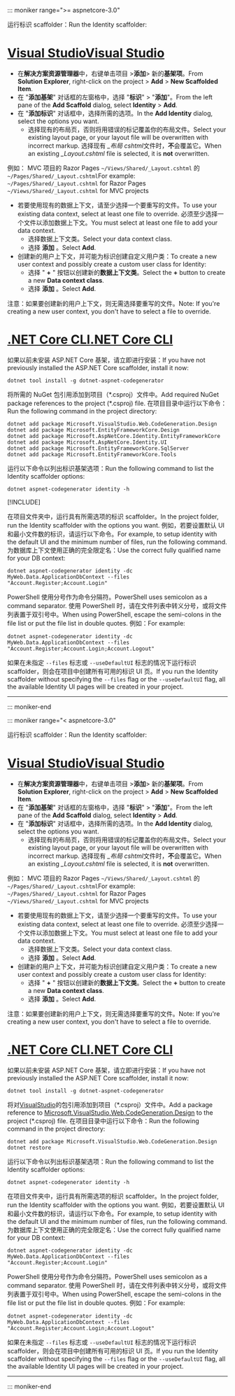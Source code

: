 ::: moniker range=">= aspnetcore-3.0"

<span data-ttu-id="cf465-101">运行标识 scaffolder：</span><span class="sxs-lookup"><span data-stu-id="cf465-101">Run the Identity scaffolder:</span></span>

# <a name="visual-studio"></a>[<span data-ttu-id="cf465-102">Visual Studio</span><span class="sxs-lookup"><span data-stu-id="cf465-102">Visual Studio</span></span>](#tab/visual-studio)

* <span data-ttu-id="cf465-103">在**解决方案资源管理器**中，右键单击项目 >**添加**> 新的**基架项**。</span><span class="sxs-lookup"><span data-stu-id="cf465-103">From **Solution Explorer**, right-click on the project > **Add** > **New Scaffolded Item**.</span></span>
* <span data-ttu-id="cf465-104">在 "**添加基架**" 对话框的左窗格中，选择 "**标识**" > "**添加**"。</span><span class="sxs-lookup"><span data-stu-id="cf465-104">From the left pane of the **Add Scaffold** dialog, select **Identity** > **Add**.</span></span>
* <span data-ttu-id="cf465-105">在 "**添加标识**" 对话框中，选择所需的选项。</span><span class="sxs-lookup"><span data-stu-id="cf465-105">In the **Add Identity** dialog, select the options you want.</span></span>
  * <span data-ttu-id="cf465-106">选择现有的布局页，否则将用错误的标记覆盖你的布局文件。</span><span class="sxs-lookup"><span data-stu-id="cf465-106">Select your existing layout page, or your layout file will be overwritten with incorrect markup.</span></span> <span data-ttu-id="cf465-107">选择现有 *\_布局 cshtml*文件时，**不**会覆盖它。</span><span class="sxs-lookup"><span data-stu-id="cf465-107">When an existing *\_Layout.cshtml* file is selected, it is **not** overwritten.</span></span>

 <span data-ttu-id="cf465-108">例如： MVC 项目的 Razor Pages `~/Views/Shared/_Layout.cshtml` 的 `~/Pages/Shared/_Layout.cshtml`</span><span class="sxs-lookup"><span data-stu-id="cf465-108">For example: `~/Pages/Shared/_Layout.cshtml` for Razor Pages `~/Views/Shared/_Layout.cshtml` for MVC projects</span></span>
* <span data-ttu-id="cf465-109">若要使用现有的数据上下文，请至少选择一个要重写的文件。</span><span class="sxs-lookup"><span data-stu-id="cf465-109">To use your existing data context, select at least one file to override.</span></span> <span data-ttu-id="cf465-110">必须至少选择一个文件以添加数据上下文。</span><span class="sxs-lookup"><span data-stu-id="cf465-110">You must select at least one file to add your data context.</span></span>
  * <span data-ttu-id="cf465-111">选择数据上下文类。</span><span class="sxs-lookup"><span data-stu-id="cf465-111">Select your data context class.</span></span>
  * <span data-ttu-id="cf465-112">选择 **添加** 。</span><span class="sxs-lookup"><span data-stu-id="cf465-112">Select **Add**.</span></span>
* <span data-ttu-id="cf465-113">创建新的用户上下文，并可能为标识创建自定义用户类：</span><span class="sxs-lookup"><span data-stu-id="cf465-113">To create a new user context and possibly create a custom user class for Identity:</span></span>
  * <span data-ttu-id="cf465-114">选择 " **+** " 按钮以创建新的**数据上下文类**。</span><span class="sxs-lookup"><span data-stu-id="cf465-114">Select the **+** button to create a new **Data context class**.</span></span>
  * <span data-ttu-id="cf465-115">选择 **添加** 。</span><span class="sxs-lookup"><span data-stu-id="cf465-115">Select **Add**.</span></span>

<span data-ttu-id="cf465-116">注意：如果要创建新的用户上下文，则无需选择要重写的文件。</span><span class="sxs-lookup"><span data-stu-id="cf465-116">Note: If you're creating a new user context, you don't have to select a file to override.</span></span>

# <a name="net-core-cli"></a>[<span data-ttu-id="cf465-117">.NET Core CLI</span><span class="sxs-lookup"><span data-stu-id="cf465-117">.NET Core CLI</span></span>](#tab/netcore-cli)

<span data-ttu-id="cf465-118">如果以前未安装 ASP.NET Core 基架，请立即进行安装：</span><span class="sxs-lookup"><span data-stu-id="cf465-118">If you have not previously installed the ASP.NET Core scaffolder, install it now:</span></span>

```dotnetcli
dotnet tool install -g dotnet-aspnet-codegenerator
```

<span data-ttu-id="cf465-119">将所需的 NuGet 包引用添加到项目（\*.csproj）文件中。</span><span class="sxs-lookup"><span data-stu-id="cf465-119">Add required NuGet package references to the project (\*.csproj) file.</span></span> <span data-ttu-id="cf465-120">在项目目录中运行以下命令：</span><span class="sxs-lookup"><span data-stu-id="cf465-120">Run the following command in the project directory:</span></span>

```dotnetcli
dotnet add package Microsoft.VisualStudio.Web.CodeGeneration.Design
dotnet add package Microsoft.EntityFrameworkCore.Design
dotnet add package Microsoft.AspNetCore.Identity.EntityFrameworkCore
dotnet add package Microsoft.AspNetCore.Identity.UI
dotnet add package Microsoft.EntityFrameworkCore.SqlServer
dotnet add package Microsoft.EntityFrameworkCore.Tools
```

<span data-ttu-id="cf465-121">运行以下命令以列出标识基架选项：</span><span class="sxs-lookup"><span data-stu-id="cf465-121">Run the following command to list the Identity scaffolder options:</span></span>

```dotnetcli
dotnet aspnet-codegenerator identity -h
```

[!INCLUDE[](~/includes/scaffoldTFM.md)]

<span data-ttu-id="cf465-122">在项目文件夹中，运行具有所需选项的标识 scaffolder。</span><span class="sxs-lookup"><span data-stu-id="cf465-122">In the project folder, run the Identity scaffolder with the options you want.</span></span> <span data-ttu-id="cf465-123">例如，若要设置默认 UI 和最小文件数的标识，请运行以下命令。</span><span class="sxs-lookup"><span data-stu-id="cf465-123">For example, to setup identity with the default UI and the minimum number of files, run the following command.</span></span> <span data-ttu-id="cf465-124">为数据库上下文使用正确的完全限定名：</span><span class="sxs-lookup"><span data-stu-id="cf465-124">Use the correct fully qualified name for your DB context:</span></span>

```dotnetcli
dotnet aspnet-codegenerator identity -dc MyWeb.Data.ApplicationDbContext --files "Account.Register;Account.Login"
```

<span data-ttu-id="cf465-125">PowerShell 使用分号作为命令分隔符。</span><span class="sxs-lookup"><span data-stu-id="cf465-125">PowerShell uses semicolon as a command separator.</span></span> <span data-ttu-id="cf465-126">使用 PowerShell 时，请在文件列表中转义分号，或将文件列表置于双引号中。</span><span class="sxs-lookup"><span data-stu-id="cf465-126">When using PowerShell, escape the semi-colons in the file list or put the file list in double quotes.</span></span> <span data-ttu-id="cf465-127">例如：</span><span class="sxs-lookup"><span data-stu-id="cf465-127">For example:</span></span>

```dotnetcli
dotnet aspnet-codegenerator identity -dc MyWeb.Data.ApplicationDbContext --files "Account.Register;Account.Login;Account.Logout"
```

<span data-ttu-id="cf465-128">如果在未指定 `--files` 标志或 `--useDefaultUI` 标志的情况下运行标识 scaffolder，则会在项目中创建所有可用的标识 UI 页。</span><span class="sxs-lookup"><span data-stu-id="cf465-128">If you run the Identity scaffolder without specifying the `--files` flag or the `--useDefaultUI` flag, all the available Identity UI pages will be created in your project.</span></span>

---

::: moniker-end

::: moniker range="< aspnetcore-3.0"

<span data-ttu-id="cf465-129">运行标识 scaffolder：</span><span class="sxs-lookup"><span data-stu-id="cf465-129">Run the Identity scaffolder:</span></span>

# <a name="visual-studio"></a>[<span data-ttu-id="cf465-130">Visual Studio</span><span class="sxs-lookup"><span data-stu-id="cf465-130">Visual Studio</span></span>](#tab/visual-studio)

* <span data-ttu-id="cf465-131">在**解决方案资源管理器**中，右键单击项目 >**添加**> 新的**基架项**。</span><span class="sxs-lookup"><span data-stu-id="cf465-131">From **Solution Explorer**, right-click on the project > **Add** > **New Scaffolded Item**.</span></span>
* <span data-ttu-id="cf465-132">在 "**添加基架**" 对话框的左窗格中，选择 "**标识**" > "**添加**"。</span><span class="sxs-lookup"><span data-stu-id="cf465-132">From the left pane of the **Add Scaffold** dialog, select **Identity** > **Add**.</span></span>
* <span data-ttu-id="cf465-133">在 "**添加标识**" 对话框中，选择所需的选项。</span><span class="sxs-lookup"><span data-stu-id="cf465-133">In the **Add Identity** dialog, select the options you want.</span></span>
  * <span data-ttu-id="cf465-134">选择现有的布局页，否则将用错误的标记覆盖你的布局文件。</span><span class="sxs-lookup"><span data-stu-id="cf465-134">Select your existing layout page, or your layout file will be overwritten with incorrect markup.</span></span> <span data-ttu-id="cf465-135">选择现有 *\_布局 cshtml*文件时，**不**会覆盖它。</span><span class="sxs-lookup"><span data-stu-id="cf465-135">When an existing *\_Layout.cshtml* file is selected, it is **not** overwritten.</span></span>

 <span data-ttu-id="cf465-136">例如： MVC 项目的 Razor Pages `~/Views/Shared/_Layout.cshtml` 的 `~/Pages/Shared/_Layout.cshtml`</span><span class="sxs-lookup"><span data-stu-id="cf465-136">For example: `~/Pages/Shared/_Layout.cshtml` for Razor Pages `~/Views/Shared/_Layout.cshtml` for MVC projects</span></span>
* <span data-ttu-id="cf465-137">若要使用现有的数据上下文，请至少选择一个要重写的文件。</span><span class="sxs-lookup"><span data-stu-id="cf465-137">To use your existing data context, select at least one file to override.</span></span> <span data-ttu-id="cf465-138">必须至少选择一个文件以添加数据上下文。</span><span class="sxs-lookup"><span data-stu-id="cf465-138">You must select at least one file to add your data context.</span></span>
  * <span data-ttu-id="cf465-139">选择数据上下文类。</span><span class="sxs-lookup"><span data-stu-id="cf465-139">Select your data context class.</span></span>
  * <span data-ttu-id="cf465-140">选择 **添加** 。</span><span class="sxs-lookup"><span data-stu-id="cf465-140">Select **Add**.</span></span>
* <span data-ttu-id="cf465-141">创建新的用户上下文，并可能为标识创建自定义用户类：</span><span class="sxs-lookup"><span data-stu-id="cf465-141">To create a new user context and possibly create a custom user class for Identity:</span></span>
  * <span data-ttu-id="cf465-142">选择 " **+** " 按钮以创建新的**数据上下文类**。</span><span class="sxs-lookup"><span data-stu-id="cf465-142">Select the **+** button to create a new **Data context class**.</span></span>
  * <span data-ttu-id="cf465-143">选择 **添加** 。</span><span class="sxs-lookup"><span data-stu-id="cf465-143">Select **Add**.</span></span>

<span data-ttu-id="cf465-144">注意：如果要创建新的用户上下文，则无需选择要重写的文件。</span><span class="sxs-lookup"><span data-stu-id="cf465-144">Note: If you're creating a new user context, you don't have to select a file to override.</span></span>

# <a name="net-core-cli"></a>[<span data-ttu-id="cf465-145">.NET Core CLI</span><span class="sxs-lookup"><span data-stu-id="cf465-145">.NET Core CLI</span></span>](#tab/netcore-cli)

<span data-ttu-id="cf465-146">如果以前未安装 ASP.NET Core 基架，请立即进行安装：</span><span class="sxs-lookup"><span data-stu-id="cf465-146">If you have not previously installed the ASP.NET Core scaffolder, install it now:</span></span>

```dotnetcli
dotnet tool install -g dotnet-aspnet-codegenerator
```

<span data-ttu-id="cf465-147">将对[VisualStudio](https://www.nuget.org/packages/Microsoft.VisualStudio.Web.CodeGeneration.Design/)的包引用添加到项目（\*.csproj）文件中。</span><span class="sxs-lookup"><span data-stu-id="cf465-147">Add a package reference to [Microsoft.VisualStudio.Web.CodeGeneration.Design](https://www.nuget.org/packages/Microsoft.VisualStudio.Web.CodeGeneration.Design/) to the project (\*.csproj) file.</span></span> <span data-ttu-id="cf465-148">在项目目录中运行以下命令：</span><span class="sxs-lookup"><span data-stu-id="cf465-148">Run the following command in the project directory:</span></span>

```dotnetcli
dotnet add package Microsoft.VisualStudio.Web.CodeGeneration.Design
dotnet restore
```

<span data-ttu-id="cf465-149">运行以下命令以列出标识基架选项：</span><span class="sxs-lookup"><span data-stu-id="cf465-149">Run the following command to list the Identity scaffolder options:</span></span>

```dotnetcli
dotnet aspnet-codegenerator identity -h
```

<span data-ttu-id="cf465-150">在项目文件夹中，运行具有所需选项的标识 scaffolder。</span><span class="sxs-lookup"><span data-stu-id="cf465-150">In the project folder, run the Identity scaffolder with the options you want.</span></span> <span data-ttu-id="cf465-151">例如，若要设置默认 UI 和最小文件数的标识，请运行以下命令。</span><span class="sxs-lookup"><span data-stu-id="cf465-151">For example, to setup identity with the default UI and the minimum number of files, run the following command.</span></span> <span data-ttu-id="cf465-152">为数据库上下文使用正确的完全限定名：</span><span class="sxs-lookup"><span data-stu-id="cf465-152">Use the correct fully qualified name for your DB context:</span></span>

```dotnetcli
dotnet aspnet-codegenerator identity -dc MyWeb.Data.ApplicationDbContext --files "Account.Register;Account.Login"
```

<span data-ttu-id="cf465-153">PowerShell 使用分号作为命令分隔符。</span><span class="sxs-lookup"><span data-stu-id="cf465-153">PowerShell uses semicolon as a command separator.</span></span> <span data-ttu-id="cf465-154">使用 PowerShell 时，请在文件列表中转义分号，或将文件列表置于双引号中。</span><span class="sxs-lookup"><span data-stu-id="cf465-154">When using PowerShell, escape the semi-colons in the file list or put the file list in double quotes.</span></span> <span data-ttu-id="cf465-155">例如：</span><span class="sxs-lookup"><span data-stu-id="cf465-155">For example:</span></span>

```dotnetcli
dotnet aspnet-codegenerator identity -dc MyWeb.Data.ApplicationDbContext --files "Account.Register;Account.Login;Account.Logout"
```

<span data-ttu-id="cf465-156">如果在未指定 `--files` 标志或 `--useDefaultUI` 标志的情况下运行标识 scaffolder，则会在项目中创建所有可用的标识 UI 页。</span><span class="sxs-lookup"><span data-stu-id="cf465-156">If you run the Identity scaffolder without specifying the `--files` flag or the `--useDefaultUI` flag, all the available Identity UI pages will be created in your project.</span></span>

---

::: moniker-end